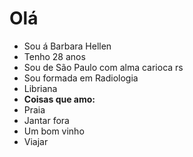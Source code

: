 # Olá
- Sou á Barbara Hellen
- Tenho 28 anos
- Sou de São Paulo com alma carioca rs
- Sou formada em Radiologia
- Libriana
- **Coisas que amo:**
- Praia
- Jantar fora
- Um bom vinho
- Viajar
